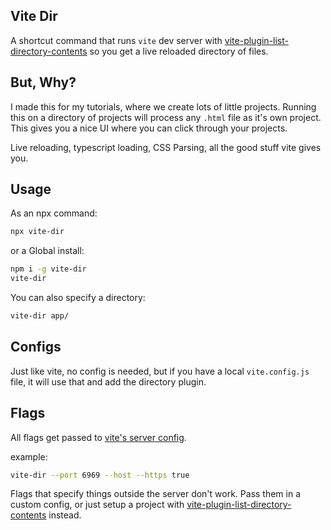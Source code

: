 ## Vite Dir

A shortcut command that runs `vite` dev server with [vite-plugin-list-directory-contents](https://www.npmjs.com/vite-plugin-list-directory-contents) so you get a live reloaded directory of files.

## But, Why?

I made this for my tutorials, where we create lots of little projects. Running this on a directory of projects will process any `.html` file as it's own project. This gives you a nice UI where you can click through your projects.

Live reloading, typescript loading, CSS Parsing, all the good stuff vite gives you.

## Usage

As an npx command:

```bash
npx vite-dir
```

or a Global install:

```bash
npm i -g vite-dir
vite-dir
```

You can also specify a directory:

```bash
vite-dir app/
```

## Configs

Just like vite, no config is needed, but if you have a local `vite.config.js` file, it will use that and add the directory plugin.

## Flags

All flags get passed to [vite's server config](https://vitejs.dev/config/server-options.html).

example:

```bash
vite-dir --port 6969 --host --https true
```

Flags that specify things outside the server don't work. Pass them in a custom config, or just setup a project with [vite-plugin-list-directory-contents](https://www.npmjs.com/vite-plugin-list-directory-contents) instead.
